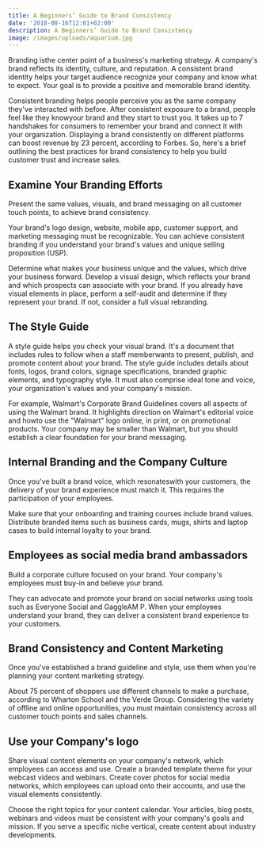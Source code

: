 ```yaml
---
title: A Beginners’ Guide to Brand Consistency
date: '2018-08-16T12:01+02:00'
description: A Beginners’ Guide to Brand Consistency
image: /images/uploads/aquarium.jpg
---
```

Branding isthe center point of a business's marketing strategy. A company's brand reflects its identity, culture, and reputation. A consistent brand identity helps your target audience recognize your company and know what to expect. Your goal is to provide a positive and memorable brand identity.

Consistent branding helps people perceive you as the same company they've interacted with before. After consistent exposure to a brand, people feel like they knowyour brand and they start to trust you. It takes up to 7 handshakes for consumers to remember your brand and connect it with your organization. Displaying a brand consistently on different platforms can boost revenue by 23 percent, according to Forbes. So, here's a brief outlining the best practices for brand consistency to help you build customer trust and increase sales.

## Examine Your Branding Efforts

Present the same values, visuals, and brand messaging on all customer touch points, to achieve brand consistency.

Your brand's logo design, website, mobile app, customer support, and marketing messaging must be recognizable. You can achieve consistent branding if you understand your brand's values and unique selling proposition (USP).

Determine what makes your business unique and the values, which drive your business forward. Develop a visual design, which reflects your brand and which prospects can associate with your brand. If you already have visual elements in place, perform a self-audit and determine if they represent your brand. If not, consider a full visual rebranding.

## The Style Guide

A style guide helps you check your visual brand. It's a document that includes rules to follow when a staff memberwants to present, publish, and promote content about your brand. The style guide includes details about fonts, logos, brand colors, signage specifications, branded graphic elements, and typography style. It must also comprise ideal tone and voice, your organization's values and your company's mission. 

For example, Walmart's Corporate Brand Guidelines covers all aspects of using the Walmart brand. It highlights direction on Walmart's editorial voice and howto use the "Walmart" logo online, in print, or on promotional products. Your company may be smaller than Walmart, but you should establish a clear foundation for your brand messaging.

## Internal Branding and the Company Culture

Once you've built a brand voice, which resonateswith your customers, the delivery of your brand experience must match it. This requires the participation of your employees.

Make sure that your onboarding and training courses include brand values. Distribute branded items such as business cards, mugs, shirts and laptop cases to build internal loyalty to your brand.

## Employees as social media brand ambassadors

Build a corporate culture focused on your brand. Your company's employees must buy-in and believe your brand.

They can advocate and promote your brand on social networks using tools such as Everyone Social and GaggleAM P. When your employees understand your brand, they can deliver a consistent brand experience to your customers.

## Brand Consistency and Content Marketing

Once you've established a brand guideline and style, use them when you're planning your content marketing strategy.

About 75 percent of shoppers use different channels to make a purchase, according to Wharton School and the Verde Group. Considering the variety of offline and online opportunities, you must maintain consistency across all customer touch points and sales channels.

## Use your Company's logo

Share visual content elements on your company's network, which employees can access and use. Create a branded template theme for your webcast videos and webinars. Create cover photos for social media networks, which employees can upload onto their accounts, and use the visual elements consistently.

Choose the right topics for your content calendar. Your articles, blog posts, webinars and videos must be consistent with your company's goals and mission. If you serve a specific niche vertical, create content about industry developments.